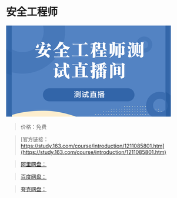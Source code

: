 # 安全工程师

![img](../../../assets/study163/free/25798293bd51437492fc3d51d676d48c.png)

> 价格：免费

> [官方链接：https://study.163.com/course/introduction/1211085801.htm](https://study.163.com/course/introduction/1211085801.htm)

> [阿里网盘：]()

> [百度网盘：]()

> [夸克网盘：]()
